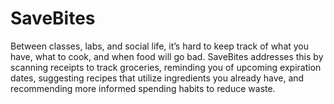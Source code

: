 # SaveBites
Between classes, labs, and social life, it’s hard to keep track of what you have, what to cook, and when food will go bad. SaveBites addresses this by scanning receipts to track groceries, reminding you of upcoming expiration dates, suggesting recipes that utilize ingredients you already have, and recommending more informed spending habits to reduce waste.


